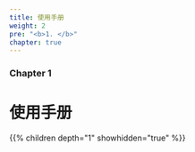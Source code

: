 ```yaml
---
title: 使用手册
weight: 2
pre: "<b>1. </b>"
chapter: true
---
```


### Chapter 1

# 使用手册

{{% children depth="1" showhidden="true" %}}